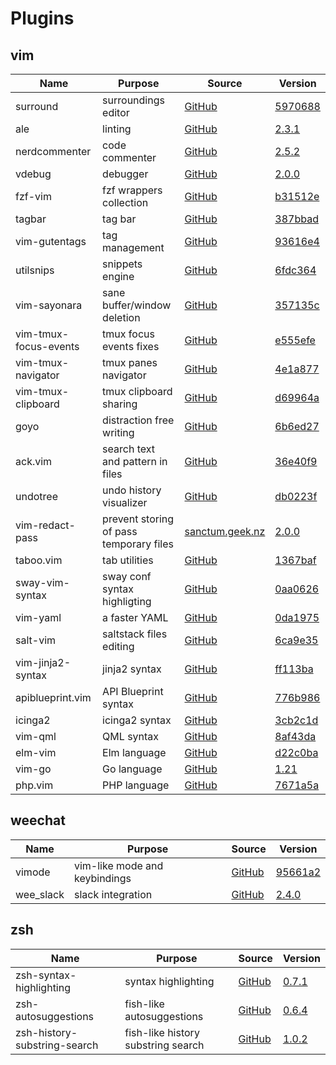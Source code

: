 # Plugins

## vim

| Name                            | Purpose                                      | Source                                                                                            | Version                                                                                                                |
|---------------------------------|----------------------------------------------|---------------------------------------------------------------------------------------------------|------------------------------------------------------------------------------------------------------------------------|
| surround                        | surroundings editor                          | [GitHub](https://github.com/tpope/vim-surround)                                                   | [5970688](https://github.com/tpope/vim-surround/commit/597068870b8f093a8b2d11536c62ff31222ee8d0)                       |
| ale                             | linting                                      | [GitHub](https://github.com/w0rp/ale)                                                             | [2.3.1](https://github.com/w0rp/ale/releases/tag/v2.3.1)                                                               |
| nerdcommenter                   | code commenter                               | [GitHub](https://github.com/scrooloose/nerdcommenter)                                             | [2.5.2](https://github.com/scrooloose/nerdcommenter/releases/tag/2.5.2)                                                |
| vdebug                          | debugger                                     | [GitHub](https://github.com/vim-vdebug/vdebug)                                                    | [2.0.0](https://github.com/vim-vdebug/vdebug/releases/tag/v2.0.0)                                                      |
| fzf-vim                         | fzf wrappers collection                      | [GitHub](https://github.com/junegunn/fzf.vim)                                                     | [b31512e](https://github.com/junegunn/fzf.vim/commit/b31512e2a2d062ee4b6eb38864594c83f1ad2c2f)                         |
| tagbar                          | tag bar                                      | [GitHub](https://github.com/majutsushi/tagbar)                                                    | [387bbad](https://github.com/majutsushi/tagbar/commit/387bbadda98e1376ff3871aa461b1f0abd4ece70)                        |
| vim-gutentags                   | tag management                               | [GitHub](https://github.com/ludovicchabant/vim-gutentags)                                         | [93616e4](https://github.com/ludovicchabant/vim-gutentags/commit/93616e4c0ccfafe52ae329c7dd220d7b5c7d5f80)             |
| utilsnips                       | snippets engine                              | [GitHub](https://github.com/SirVer/ultisnips)                                                     | [6fdc364](https://github.com/SirVer/ultisnips/commit/6fdc3647f72e0a1f321ea6bd092ecd01f7c187ba)                         |
| vim-sayonara                    | sane buffer/window deletion                  | [GitHub](https://github.com/mhinz/vim-sayonara)                                                   | [357135c](https://github.com/mhinz/vim-sayonara/commit/357135ce127581fab2c0caf45d4b3fec4603aa77)                       |
| vim-tmux-focus-events           | tmux focus events fixes                      | [GitHub](https://github.com/tmux-plugins/vim-tmux-focus-events)                                   | [e555efe](https://github.com/tmux-plugins/vim-tmux-focus-events/commit/e555efe84895b6a4d83464297e009e9e3ffd0388)       |
| vim-tmux-navigator              | tmux panes navigator                         | [GitHub](https://github.com/christoomey/vim-tmux-navigator)                                       | [4e1a877](https://github.com/christoomey/vim-tmux-navigator/commit/4e1a877f51a17a961b8c2a285ee80aebf05ccf42)           |
| vim-tmux-clipboard              | tmux clipboard sharing                       | [GitHub](https://github.com/roxma/vim-tmux-clipboard)                                             | [d69964a](https://github.com/roxma/vim-tmux-clipboard/commit/d69964a0562f706030a478ff0f8139abd57d7e0e)                 |
| goyo                            | distraction free writing                     | [GitHub](https://github.com/junegunn/goyo.vim)                                                    | [6b6ed27](https://github.com/junegunn/goyo.vim/commit/6b6ed2734084fdbb6315357ddcaecf9c8e6f143d)                        |
| ack.vim                         | search text and pattern in files             | [GitHub](https://github.com/mileszs/ack.vim)                                                      | [36e40f9](https://github.com/mileszs/ack.vim/commit/36e40f9ec91bdbf6f1adf408522a73a6925c3042)                          |
| undotree                        | undo history visualizer                      | [GitHub](https://github.com/mbbill/undotree)                                                      | [db0223f](https://github.com/mbbill/undotree/commit/db0223fc6857c160b2394489094355feb20318f2)                          |
| vim-redact-pass                 | prevent storing of pass temporary files      | [sanctum.geek.nz](https://sanctum.geek.nz/cgit/vim-redact-pass.git)                               | [2.0.0](https://sanctum.geek.nz/cgit/vim-redact-pass.git/tag/?h=v2.0.0)                                                |
| taboo.vim                       | tab utilities                                | [GitHub](https://github.com/gcmt/taboo.vim)                                                       | [1367baf](https://github.com/gcmt/taboo.vim/commit/1367baf547ff931b63ea6a389e551f4ed280eadf)                           |
| sway-vim-syntax                 | sway conf syntax highligting                 | [GitHub](https://github.com/aouelete/sway-vim-syntax)                                             | [0aa0626](https://github.com/aouelete/sway-vim-syntax/commit/0aa0626eebdd3fae97bb7c876035008d34d5f3cc)                 |
| vim-yaml                        | a faster YAML                                | [GitHub](https://github.com/stephpy/vim-yaml)                                                     | [0da1975](https://github.com/stephpy/vim-yaml/commit/0da1975ec394154349db744c1996fe2ef8fa5ed0)                         |
| salt-vim                        | saltstack files editing                      | [GitHub](https://github.com/saltstack/salt-vim)                                                   | [6ca9e35](https://github.com/saltstack/salt-vim/commit/6ca9e3500cc39dd417b411435d58a1b720b331cc)                       |
| vim-jinja2-syntax               | jinja2 syntax                                | [GitHub](https://github.com/glench/vim-jinja2-syntax)                                             | [ff113ba](https://github.com/Glench/Vim-Jinja2-Syntax/commit/ff113baf049525efb94ff32c3d845f817351de11)                 |
| apiblueprint.vim                | API Blueprint syntax                         | [GitHub](https://github.com/kylef/apiblueprint.vim)                                               | [776b986](https://github.com/kylef/apiblueprint.vim/commit/776b9863e32a8ba59bf8a9656770a77c148c6e9c)                   |
| icinga2                         | icinga2 syntax                               | [GitHub](https://github.com/Icinga/icinga2/blob/master/tools/syntax/vim/syntax/icinga2.vim)       | [3cb2c1d](https://github.com/Icinga/icinga2/commit/3cb2c1d1435f19bc5e46fa8f8518645f62549dde)                           |
| vim-qml                         | QML syntax                                   | [GitHub](https://github.com/peterhoeg/vim-qml)                                                    | [8af43da](https://github.com/peterhoeg/vim-qml/commit/8af43da6950ce5483704bb97f5b24471d8ffda1a)                        |
| elm-vim                         | Elm language                                 | [GitHub](https://github.com/elmcast/elm-vim)                                                      | [d22c0ba](https://github.com/ElmCast/elm-vim/commit/d22c0ba13afb554257a8c176962e2216cc18edd1)                          |
| vim-go                          | Go language                                  | [GitHub](https://github.com/fatih/vim-go)                                                         | [1.21](https://github.com/fatih/vim-go/releases/tag/v1.21)                                                             |
| php.vim                         | PHP language                                 | [GitHub](https://github.com/stanangeloff/php.vim)                                                 | [7671a5a](https://github.com/StanAngeloff/php.vim/commit/7671a5aa05e2a8a614551365b7c385ed5b953721)                     |


## weechat

| Name                            | Purpose                                      | Source                                                                                            | Version                                                                                                                |
|---------------------------------|----------------------------------------------|---------------------------------------------------------------------------------------------------|------------------------------------------------------------------------------------------------------------------------|
| vimode                          | vim-like mode and keybindings                | [GitHub](https://github.com/GermainZ/weechat-vimode)                                              | [95661a2](https://github.com/GermainZ/weechat-vimode/commit/95661a27f92dc3f3286cf1539ab112a81ad15639)                  |
| wee_slack                       | slack integration                            | [GitHub](https://github.com/wee-slack/wee-slack)                                                  | [2.4.0](https://github.com/wee-slack/wee-slack/releases/tag/v2.4.0)                                                    |


## zsh

| Name                            | Purpose                                      | Source                                                                                            | Version                                                                                                                |
|---------------------------------|----------------------------------------------|---------------------------------------------------------------------------------------------------|------------------------------------------------------------------------------------------------------------------------|
| zsh-syntax-highlighting         | syntax highlighting                          | [GitHub](https://github.com/zsh-users/zsh-syntax-highlighting)                                    | [0.7.1](https://github.com/zsh-users/zsh-syntax-highlighting/releases/tag/0.7.1)                                       |
| zsh-autosuggestions             | fish-like autosuggestions                    | [GitHub](https://github.com/zsh-users/zsh-autosuggestions)                                        | [0.6.4](https://github.com/zsh-users/zsh-autosuggestions/releases/tag/v0.6.4)                                          |
| zsh-history-substring-search    | fish-like history substring search           | [GitHub](https://github.com/zsh-users/zsh-history-substring-search)                               | [1.0.2](https://github.com/zsh-users/zsh-history-substring-search/releases/tag/v1.0.2)                                 |
